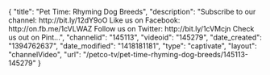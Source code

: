 {
    "title": "Pet Time: Rhyming Dog Breeds",
    "description": "Subscribe to our channel: http:\/\/bit.ly\/12dY9oO Like us on Facebook: http:\/\/on.fb.me\/1cVLWAZ Follow us on Twitter: http:\/\/bit.ly\/1cVMcjn Check us out on Pint...",
    "channelid": "145113",
    "videoid": "145279",
    "date_created": "1394762637",
    "date_modified": "1418181181",
    "type": "captivate",
    "layout": "channelVideo",
    "url": "\/petco-tv\/pet-time-rhyming-dog-breeds\/145113-145279"
}